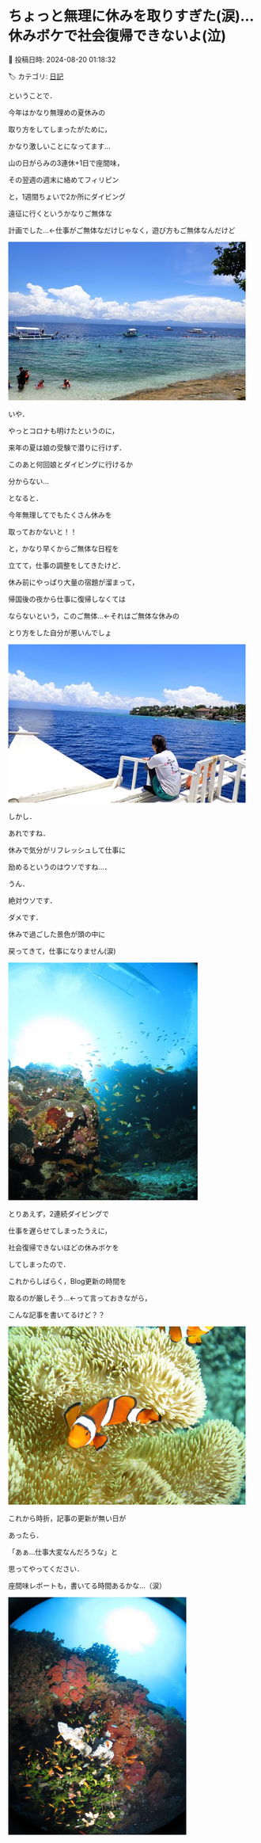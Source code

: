 # ちょっと無理に休みを取りすぎた(涙)…休みボケで社会復帰できないよ(泣)

📅 投稿日時: 2024-08-20 01:18:32

🏷️ カテゴリ: [日記](cc4b5682fb7b8b144980957a978653fb0.md)

ということで．


今年はかなり無理めの夏休みの


取り方をしてしまったがために，


かなり激しいことになってます…





山の日がらみの3連休+1日で座間味，


その翌週の週末に絡めてフィリピン


と，1週間ちょいで2か所にダイビング


遠征に行くというかなりご無体な


計画でした…←仕事がご無体なだけじゃなく，遊び方もご無体なんだけど







![fb6c04850bfe5a555f890f3d213f18f9.jpg](images/fb6c04850bfe5a555f890f3d213f18f9.jpg)







いや．


やっとコロナも明けたというのに，


来年の夏は娘の受験で潜りに行けず．


このあと何回娘とダイビングに行けるか


分からない…


となると．





今年無理してでもたくさん休みを


取っておかないと！！





と，かなり早くからご無体な日程を


立てて，仕事の調整をしてきたけど．


休み前にやっぱり大量の宿題が溜まって，


帰国後の夜から仕事に復帰しなくては


ならないという，このご無体…←それはご無体な休みの


とり方をした自分が悪いんでしょ







![c2eafa883d716a6e1adac384de62ec1f.jpg](images/c2eafa883d716a6e1adac384de62ec1f.jpg)







しかし．


あれですね．


休みで気分がリフレッシュして仕事に


励めるというのはウソですね…．


うん．


絶対ウソです．


ダメです．


休みで過ごした景色が頭の中に


戻ってきて，仕事になりません(涙)







![5c4c4f4f6553b9496319fc335987a0e0.jpg](images/5c4c4f4f6553b9496319fc335987a0e0.jpg)







とりあえず，2連続ダイビングで


仕事を遅らせてしまったうえに，


社会復帰できないほどの休みボケを


してしまったので．


これからしばらく，Blog更新の時間を


取るのが厳しそう…←って言っておきながら，


こんな記事を書いてるけど？？







![b9b30e460a1e93dc571643f0d9b7632f.jpg](images/b9b30e460a1e93dc571643f0d9b7632f.jpg)







これから時折，記事の更新が無い日が


あったら．


「あぁ…仕事大変なんだろうな」と


思ってやってください．





座間味レポートも，書いてる時間あるかな…（涙）







![5f29e282eabe885dbc1035e32371cabd.jpg](images/5f29e282eabe885dbc1035e32371cabd.jpg)
